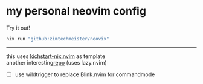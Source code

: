 # my personal neovim config
Try it out!
```bash
nix run "github:zimtechmeister/neovix"
```
---
this uses [kichstart-nix.nvim](https://github.com/nix-community/kickstart-nix.nvim) as template  
another interesting[repo](https://github.com/iofq/nvim.nix) (uses lazy.nvim)

- [ ] use wildtrigger to replace Blink.nvim for commandmode
